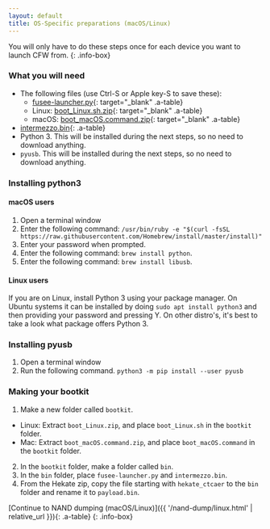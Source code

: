 ```yaml
---
layout: default
title: OS-Specific preparations (macOS/Linux)
---
```


You will only have to do these steps once for each device you want to launch CFW from.
{: .info-box}

### What you will need

- The following files (use Ctrl-S or Apple key-S to save these):
  - [fusee-launcher.py](https://github.com/Cease-and-DeSwitch/fusee-launcher/raw/master/fusee-launcher.py){: target="_blank" .a-table}
  - Linux: [boot_Linux.sh.zip](https://noirscape.github.io/SwitchGuide/assets/boot_Linux.sh.zip){: target="_blank" .a-table}
  - macOS: [boot_macOS.command.zip](https://noirscape.github.io/SwitchGuide/assets/boot_macOS.command.zip){: target="_blank" .a-table}
- [intermezzo.bin](https://github.com/Cease-and-DeSwitch/fusee-launcher/raw/master/intermezzo.bin){: .a-table}
- Python 3. This will be installed during the next steps, so no need to download anything.
- `pyusb`. This will be installed during the next steps, so no need to download anything.

### Installing python3

#### macOS users

1. Open a terminal window
2. Enter the following command: `/usr/bin/ruby -e "$(curl -fsSL https://raw.githubusercontent.com/Homebrew/install/master/install)"`
3. Enter your password when prompted.
4. Enter the following command: `brew install python`.
5. Enter the following command: `brew install libusb`.

#### Linux users

If you are on Linux, install Python 3 using your package manager. On Ubuntu systems it can be installed by doing `sudo apt install python3` and then providing your password and pressing Y. On other distro's, it's best to take a look what package offers Python 3.

### Installing pyusb

1. Open a terminal window
2. Run the following command. `python3 -m pip install --user pyusb`

### Making your bootkit

1. Make a new folder called `bootkit`.
  - Linux: Extract `boot_Linux.zip`, and place `boot_Linux.sh` in the `bootkit` folder.
  - Mac: Extract `boot_macOS.command.zip`, and place `boot_macOS.command` in the `bootkit` folder.
2. In the `bootkit` folder, make a folder called `bin`.
3. In the `bin` folder, place `fusee-launcher.py` and `intermezzo.bin`.
4. From the Hekate zip, copy the file starting with `hekate_ctcaer` to the `bin` folder and rename it to `payload.bin`.

[Continue to NAND dumping (macOS/Linux)]({{ '/nand-dump/linux.html' | relative_url }}){: .a-table}
{: .info-box}
